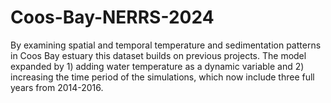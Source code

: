 # Coos-Bay-NERRS-2024
By examining spatial and temporal temperature and sedimentation patterns in Coos Bay estuary this dataset builds on previous projects. The model expanded by 1) adding water temperature as a dynamic variable and 2) increasing the time period of the simulations, which now include three full years from 2014-2016.
